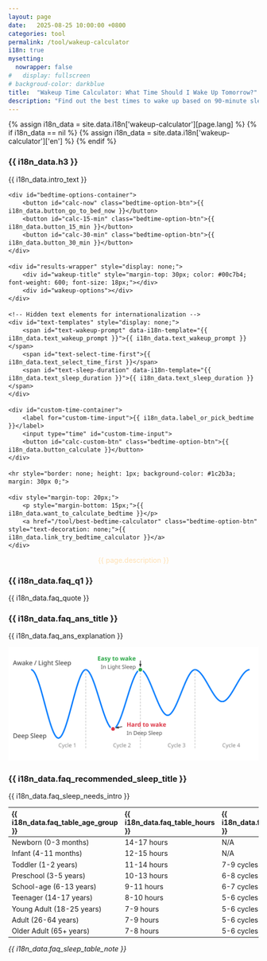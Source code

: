 ```yaml
---
layout: page
date:   2025-08-25 10:00:00 +0800
categories: tool
permalink: /tool/wakeup-calculator
i18n: true
mysetting:
  nowrapper: false
#   display: fullscreen
# backgroud-color: darkblue
title:  "Wakeup Time Calculator: What Time Should I Wake Up Tomorrow?"
description: "Find out the best times to wake up based on 90-minute sleep cycles. It can help you wake up feeling refreshed and energetic."
---
```


{% assign i18n_data = site.data.i18n['wakeup-calculator'][page.lang] %}
{% if i18n_data == nil %}
  {% assign i18n_data = site.data.i18n['wakeup-calculator']['en'] %}
{% endif %}

<link rel="stylesheet" href="/assets/css/wakeup-calculator.css?v=1">

<div id="sleep-calculator-container">
    <h3>{{ i18n_data.h3 }}</h3>
    <p>{{ i18n_data.intro_text }}</p>
    
    <div id="bedtime-options-container">
        <button id="calc-now" class="bedtime-option-btn">{{ i18n_data.button_go_to_bed_now }}</button>
        <button id="calc-15-min" class="bedtime-option-btn">{{ i18n_data.button_15_min }}</button>
        <button id="calc-30-min" class="bedtime-option-btn">{{ i18n_data.button_30_min }}</button>
    </div>

    <div id="results-wrapper" style="display: none;">
        <div id="wakeup-title" style="margin-top: 30px; color: #00c7b4; font-weight: 600; font-size: 18px;"></div>
        <div id="wakeup-options"></div>
    </div>

    <!-- Hidden text elements for internationalization -->
    <div id="text-templates" style="display: none;">
        <span id="text-wakeup-prompt" data-i18n-template="{{ i18n_data.text_wakeup_prompt }}">{{ i18n_data.text_wakeup_prompt }}</span>
        <span id="text-select-time-first">{{ i18n_data.text_select_time_first }}</span>
        <span id="text-sleep-duration" data-i18n-template="{{ i18n_data.text_sleep_duration }}">{{ i18n_data.text_sleep_duration }}</span>
    </div>

    <div id="custom-time-container">
        <label for="custom-time-input">{{ i18n_data.label_or_pick_bedtime }}</label>
        <input type="time" id="custom-time-input">
        <button id="calc-custom-btn" class="bedtime-option-btn">{{ i18n_data.button_calculate }}</button>
    </div>

    <hr style="border: none; height: 1px; background-color: #1c2b3a; margin: 30px 0;">

    <div style="margin-top: 20px;">
        <p style="margin-bottom: 15px;">{{ i18n_data.want_to_calculate_bedtime }}</p>
        <a href="/tool/best-bedtime-calculator" class="bedtime-option-btn" style="text-decoration: none;">{{ i18n_data.link_try_bedtime_calculator }}</a>
    </div>

</div>

<p style="text-align:center;color:#FFE0B2">{{ page.description }}</p>

<script src="/assets/js/wakeup-calculator.js?v=1"></script>

### {{ i18n_data.faq_q1 }}

{{ i18n_data.faq_quote }}

### {{ i18n_data.faq_ans_title }}

{{ i18n_data.faq_ans_explanation }}

<p style="text-align:center;">
  <img src="/assets/img/sleep_cycle_explanation.svg" alt="A diagram showing that the best time to wake up is at the end of a 90-minute sleep cycle, avoiding the grogginess that comes from waking during a deep sleep phase." style="max-width: 100%;"/>
</p>

### {{ i18n_data.faq_recommended_sleep_title }}

{{ i18n_data.faq_sleep_needs_intro }}

| {{ i18n_data.faq_table_age_group }} | {{ i18n_data.faq_table_hours }} | {{ i18n_data.faq_table_cycles }} |
| :--- | :--- | :--- |
| Newborn (0-3 months) | 14-17 hours | N/A |
| Infant (4-11 months) | 12-15 hours | N/A |
| Toddler (1-2 years) | 11-14 hours | 7-9 cycles |
| Preschool (3-5 years) | 10-13 hours | 6-8 cycles |
| School-age (6-13 years) | 9-11 hours | 6-7 cycles |
| Teenager (14-17 years) | 8-10 hours | 5-6 cycles |
| Young Adult (18-25 years) | 7-9 hours | 5-6 cycles |
| Adult (26-64 years) | 7-9 hours | 5-6 cycles |
| Older Adult (65+ years) | 7-8 hours | 5-6 cycles |

*{{ i18n_data.faq_sleep_table_note }}*